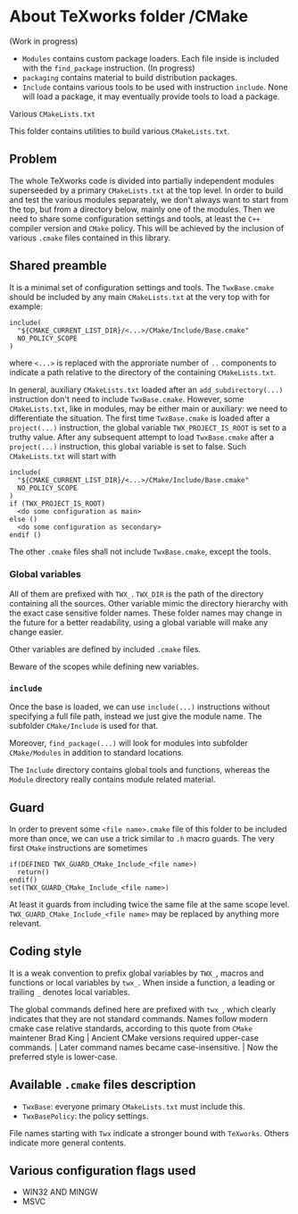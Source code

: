 # About TeXworks folder /CMake

(Work in progress)

* `Modules` contains custom package loaders. Each file inside is included
  with the `find_package` instruction. (In progress)
* `packaging` contains material to build distribution packages.
* `Include` contains various tools to be used with instruction `include`.
  None will load a package, it may eventually provide tools to load a package.

Various `CMakeLists.txt`

This folder contains utilities to build various `CMakeLists.txt`.

## Problem
The whole TeXworks code is divided into partially independent modules superseeded by a primary `CMakeLists.txt` at the top level.
In order to build and test the various modules separately,
we don't always want to start from the top, but from a directory below, mainly one of the modules.
Then we need to share some configuration settings and tools,
at least the `C++` compiler version and `CMake` policy.
This will be achieved by the inclusion of various `.cmake` files contained in this library.


## Shared preamble
It is a minimal set of configuration settings and tools.
The `TwxBase.cmake` should be included by any main `CMakeLists.txt` at the very top with for example:
```
include(
  "${CMAKE_CURRENT_LIST_DIR}/<...>/CMake/Include/Base.cmake"
  NO_POLICY_SCOPE
)
```
where `<...>` is replaced with the approriate number of `..` components to indicate a path relative to the directory of the containing `CMakeLists.txt`.

In general, auxiliary `CMakeLists.txt` loaded after an `add_subdirectory(...)` instruction don't need to include `TwxBase.cmake`.
However, some `CMakeLists.txt`, like in modules, may be either main or auxiliary: we need to differentiate the situation.
The first time `TwxBase.cmake` is loaded after a `project(...)` instruction,
the global variable `TWX_PROJECT_IS_ROOT` is set to a truthy value.
After any subsequent attempt to load `TwxBase.cmake` after a `project(...)` instruction,
this global variable is set to false.
Such `CMakeLists.txt` will start with
```
include(
  "${CMAKE_CURRENT_LIST_DIR}/<...>/CMake/Include/Base.cmake"
  NO_POLICY_SCOPE
)
if (TWX_PROJECT_IS_ROOT)
  <do some configuration as main>
else ()
  <do some configuration as secondary>
endif ()
```

The other `.cmake` files shall not include `TwxBase.cmake`,
except the tools.

### Global variables
All of them are prefixed with `TWX_`.
`TWX_DIR` is the path of the directory containing all the sources. Other variable mimic the directory hierarchy with the exact case sensitive folder names. These folder names may change in the future for a better readability, using a global variable will make any change easier.

Other variables are defined by included `.cmake` files.

Beware of the scopes while defining new variables.

### `include`
Once the base is loaded, we can use `include(...)` instructions without specifying a full file path, instead we just give the module name. The subfolder `CMake/Include` is used for that.

Moreover, `find_package(...)` will look for modules into subfolder `CMake/Modules` in addition to standard locations.

The `Include` directory contains global tools and functions, whereas the `Module` directory really contains module related material.

## Guard
In order to prevent some `<file name>.cmake` file of this folder to be included more than once, we can use a trick similar to `.h` macro guards.
The very first `CMake` instructions are sometimes
```
if(DEFINED TWX_GUARD_CMake_Include_<file name>)
  return()
endif()
set(TWX_GUARD_CMake_Include_<file name>)
```
At least it guards from including twice the same file at the same scope level.
`TWX_GUARD_CMake_Include_<file name>` may be replaced by anything more relevant.

## Coding style
It is a weak convention to prefix global variables by `TWX_`, macros and functions or local variables by `twx_`. When inside a function,
a leading or trailing `_` denotes local variables.

The global commands defined here are prefixed with `twx_`,
which clearly indicates that they are not standard commands. 
Names follow modern cmake case relative standards,
according to this quote from `CMake` maintener Brad King
  | Ancient CMake versions required upper-case commands.
  | Later command names became case-insensitive.
  | Now the preferred style is lower-case.

## Available `.cmake` files description

* `TwxBase`: everyone primary `CMakeLists.txt` must include this.
* `TwxBasePolicy`: the policy settings.

File names starting with `Twx` indicate a stronger bound with `TeXworks`.
Others indicate more general contents.

## Various configuration flags used

* WIN32 AND MINGW
* MSVC
